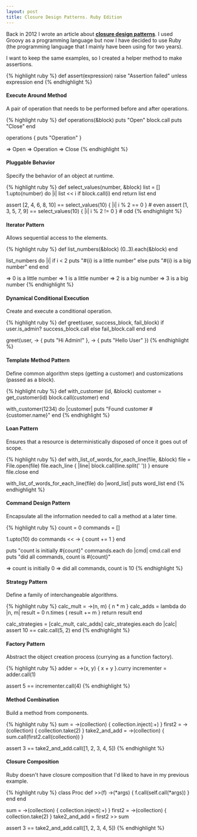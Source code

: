 ```yaml
---
layout: post
title: Closure Design Patterns. Ruby Edition
---
```


Back in 2012 I wrote an article about **[closure design patterns][1]**. I used
Groovy as a programming language but now I have decided to use Ruby (the
programming language that I mainly have been using for two years).

I want to keep the same examples, so I created a helper method to make
assertions.

{% highlight ruby %}
def assert(expression)
  raise "Assertion failed" unless expression
end
{% endhighlight %}


#### Execute Around Method

A pair of operation that needs to be performed before and after operations.

{% highlight ruby %}
def operations(&block)
  puts "Open"
  block.call
  puts "Close"
end

operations { puts "Operation" }

=> Open
=> Operation
=> Close
{% endhighlight %}


#### Pluggable Behavior

Specify the behavior of an object at runtime.

{% highlight ruby %}
def select_values(number, &block)
  list = []
  1.upto(number) do |i|
    list << i if block.call(i)
  end
  return list
end

assert [2, 4, 6, 8, 10] == select_values(10) { |i| i % 2 == 0 }  # even
assert [1, 3, 5, 7, 9]  == select_values(10) { |i| i % 2 != 0 }  # odd
{% endhighlight %}


#### Iterator Pattern

Allows sequential access to the elements.

{% highlight ruby %}
def list_numbers(&block)
  (0..3).each(&block)
end

list_numbers do |i|
  if i < 2
    puts "#{i} is a little number"
  else
    puts "#{i} is a big number"
  end
end

=> 0 is a little number
=> 1 is a little number
=> 2 is a big number
=> 3 is a big number
{% endhighlight %}


#### Dynamical Conditional Execution

Create and execute a conditional operation.

{% highlight ruby %}
def greet(user, success_block, fail_block)
  if user.is_admin?
    success_block.call
  else
    fail_block.call
  end
end

greet(user, -> { puts "Hi Admin!" }, -> { puts "Hello User" })
{% endhighlight %}


#### Template Method Pattern

Define common algorithm steps (getting a customer) and customizations (passed
as a block).

{% highlight ruby %}
def with_customer (id, &block)
  customer = get_customer(id)
  block.call(customer)
end

with_customer(1234) do |customer|
  puts "Found customer #{customer.name}"
end
{% endhighlight %}


#### Loan Pattern

Ensures that a resource is deterministically disposed of once it goes out of scope.

{% highlight ruby %}
def with_list_of_words_for_each_line(file, &block)
  file = File.open(file)
  file.each_line { |line| block.call(line.split(' ')) }
ensure
  file.close
end

with_list_of_words_for_each_line(file) do |word_list|
  puts word_list
end
{% endhighlight %}


#### Command Design Pattern

Encapsulate all the information needed to call a method at a later time.

{% highlight ruby %}
count = 0
commands = []

1.upto(10) do
  commands << -> { count += 1 }
end

puts "count is initially #{count}"
commands.each do |cmd|
  cmd.call
end
puts "did all commands, count is #{count}"

=> count is initially 0
=> did all commands, count is 10
{% endhighlight %}


#### Strategy Pattern

Define a family of interchangeable algorithms.

{% highlight ruby %}
calc_mult = ->(n, m) { n * m }
calc_adds = lambda do |n, m|
  result = 0
  n.times { result += m }
  return result
end

calc_strategies = [calc_mult, calc_adds]
calc_strategies.each do |calc|
  assert 10 == calc.call(5, 2)
end
{% endhighlight %}


#### Factory Pattern

Abstract the object creation process (currying as a function factory).

{% highlight ruby %}
adder = ->(x, y) { x + y }.curry
incrementer = adder.call(1)

assert 5 == incrementer.call(4)
{% endhighlight %}


#### Method Combination

Build a method from components.

{% highlight ruby %}
sum = ->(collection) { collection.inject(:+) }
first2 = ->(collection) { collection.take(2) }
take2_and_add = ->(collection) { sum.call(first2.call(collection)) }

assert 3 == take2_and_add.call([1, 2, 3, 4, 5])
{% endhighlight %}


#### Closure Composition

Ruby doesn't have closure composition that I'd liked to have in my previous
example.

{% highlight ruby %}
class Proc
  def >>(f)
    ->(*args) { f.call(self.call(*args)) }
  end
end

sum = ->(collection) { collection.inject(:+) }
first2 = ->(collection) { collection.take(2) }
take2_and_add = first2 >> sum

assert 3 == take2_and_add.call([1, 2, 3, 4, 5])
{% endhighlight %}


[1]: /closure-design-patterns
